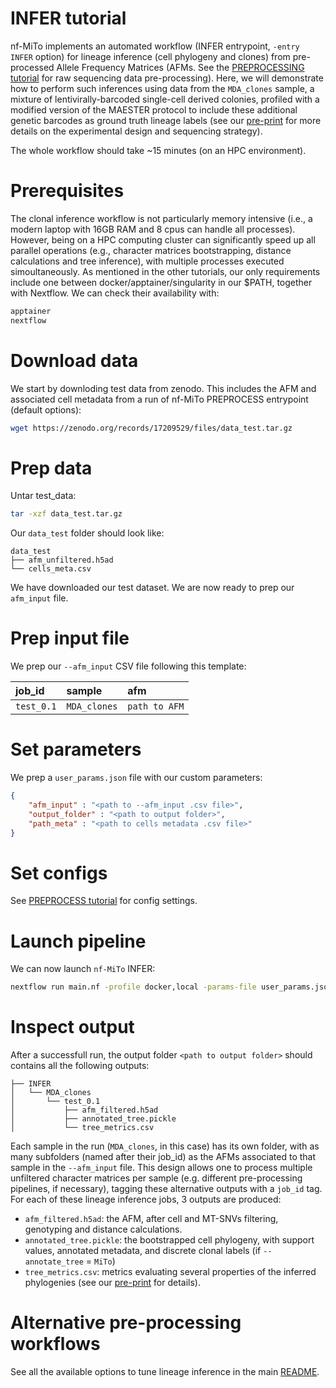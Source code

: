 # INFER tutorial

nf-MiTo implements an automated workflow (INFER entrypoint, `-entry INFER` option) for lineage inference (cell phylogeny and clones) from pre-processed Allele Frequency Matrices (AFMs. See the [PREPROCESSING tutorial](1.PREPROCESS.md) for raw sequencing data pre-processing). Here, we will demonstrate how to perform such inferences using data from the `MDA_clones` sample, a mixture of lentivirally-barcoded single-cell derived colonies, profiled with a modified version of the MAESTER protocol to include these additional genetic barcodes as ground truth lineage labels (see our [pre-print](https://doi.org/10.1101/2025.06.17.660165) for more details on the experimental design and sequencing strategy).

The whole workflow should take ~15 minutes (on an HPC environment).

# Prerequisites

The clonal inference workflow is not particularly memory intensive (i.e., a modern laptop with 16GB RAM and 8 cpus can handle all processes). However, being on a HPC computing cluster can significantly speed up all parallel operations (e.g., character matrices bootstrapping, distance calculations and tree inference), with multiple processes executed simoultaneously. 
As mentioned in the other tutorials, our only requirements include one between docker/apptainer/singularity in our $PATH, together with Nextflow.
We can check their availability with:

```bash
apptainer 
nextflow
```

# Download data

We start by downloding test data from zenodo. This includes the AFM and associated cell metadata
from a run of nf-MiTo PREPROCESS entrypoint (default options):

```bash
wget https://zenodo.org/records/17209529/files/data_test.tar.gz
```

# Prep data

Untar test_data:

```bash
tar -xzf data_test.tar.gz
```

Our `data_test` folder should look like:

```
data_test
├── afm_unfiltered.h5ad
└── cells_meta.csv
```

We have downloaded our test dataset. We are now ready to prep our `afm_input` file.

# Prep input file

We prep our <span style="white-space: nowrap;">`--afm_input`</span> CSV file following this template:

<table>
<thead>
<tr>
<th align="left">job_id</th>
<th align="left">sample</th>
<th align="left">afm</th>
</tr>
</thead>
<tbody>
<tr>
<td align="left"><code>test_0.1</code></td>
<td align="left"><code>MDA_clones<code></td>
<td align="left"><code>path to AFM</code></td>
</tr>
</tbody>
</table>

# Set parameters

We prep a `user_params.json` file with our custom parameters:

```json
{  
    "afm_input" : "<path to --afm_input .csv file>",
    "output_folder" : "<path to output folder>",
    "path_meta" : "<path to cells metadata .csv file>"     
}
```

# Set configs

See [PREPROCESS tutorial](1.PREPROCESS.md) for config settings.


# Launch pipeline

We can now launch `nf-MiTo` INFER:

```bash
nextflow run main.nf -profile docker,local -params-file user_params.json -entry INFER
```

# Inspect output

After a successfull run, the output folder `<path to output folder>` should contains all the following outputs:

```
├── INFER
│   └── MDA_clones
│       └── test_0.1
│           ├── afm_filtered.h5ad
│           ├── annotated_tree.pickle
│           └── tree_metrics.csv
```

Each sample in the run (`MDA_clones`, in this case) has its own folder, with as many subfolders (named after their job_id) as the AFMs associated to that sample in the `--afm_input` file. This design allows one to process multiple unfiltered character matrices per sample (e.g. different pre-processing pipelines, if necessary), tagging these alternative outputs with a `job_id` tag. For each of these lineage inference jobs, 3 outputs are produced:

* `afm_filtered.h5ad`: the AFM, after cell and MT-SNVs filtering, genotyping and distance calculations.
* `annotated_tree.pickle`: the bootstrapped cell phylogeny, with support values, annotated metadata, and discrete clonal labels (if `--annotate_tree` = `MiTo`)
* `tree_metrics.csv`: metrics evaluating several properties of the inferred phylogenies (see our [pre-print](https://doi.org/10.1101/2025.06.17.660165) for details).

# Alternative pre-processing workflows

See all the available options to tune lineage inference in the main [README](../README.md).

